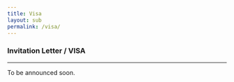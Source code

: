 ```yaml
---
title: Visa
layout: sub
permalink: /visa/
---
```


<h3>Invitation Letter / VISA</h3>
<hr/>

To be announced soon.